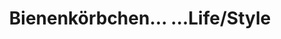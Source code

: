 ---
title: "Bienenkörbchen… …Life/Style"
url: /bochum/bienenkoerbchen-life-style/
shop: Kleidung
---